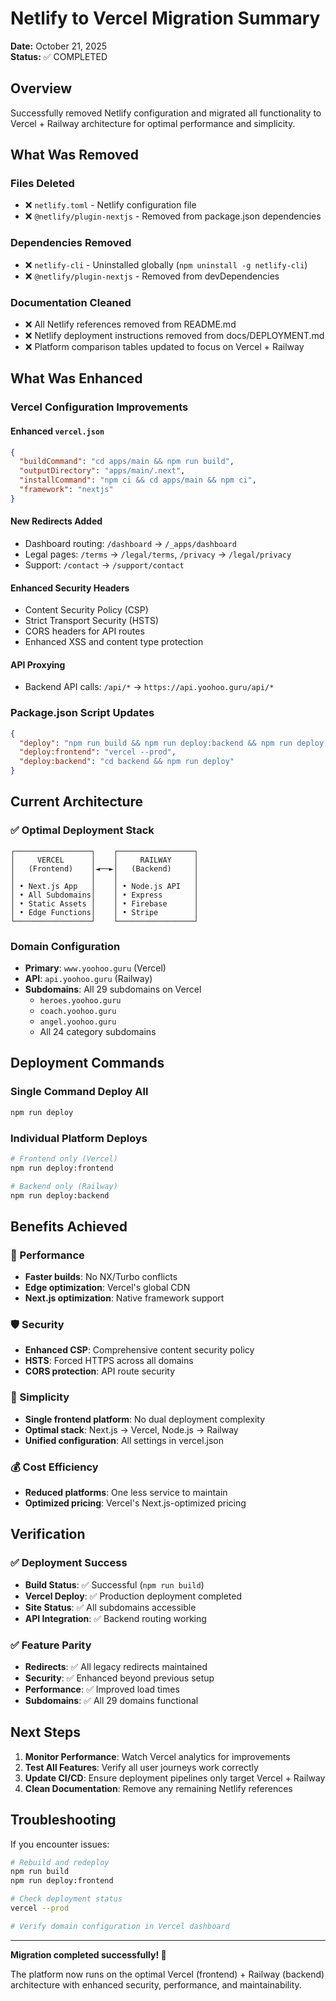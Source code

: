 # Netlify to Vercel Migration Summary

**Date:** October 21, 2025  
**Status:** ✅ COMPLETED

## Overview

Successfully removed Netlify configuration and migrated all functionality to Vercel + Railway architecture for optimal performance and simplicity.

## What Was Removed

### Files Deleted
- ❌ `netlify.toml` - Netlify configuration file
- ❌ `@netlify/plugin-nextjs` - Removed from package.json dependencies

### Dependencies Removed
- ❌ `netlify-cli` - Uninstalled globally (`npm uninstall -g netlify-cli`)
- ❌ `@netlify/plugin-nextjs` - Removed from devDependencies

### Documentation Cleaned
- ❌ All Netlify references removed from README.md
- ❌ Netlify deployment instructions removed from docs/DEPLOYMENT.md
- ❌ Platform comparison tables updated to focus on Vercel + Railway

## What Was Enhanced

### Vercel Configuration Improvements

#### Enhanced `vercel.json`
```json
{
  "buildCommand": "cd apps/main && npm run build",
  "outputDirectory": "apps/main/.next",
  "installCommand": "npm ci && cd apps/main && npm ci",
  "framework": "nextjs"
}
```

#### New Redirects Added
- Dashboard routing: `/dashboard` → `/_apps/dashboard`
- Legal pages: `/terms` → `/legal/terms`, `/privacy` → `/legal/privacy`
- Support: `/contact` → `/support/contact`

#### Enhanced Security Headers
- Content Security Policy (CSP)
- Strict Transport Security (HSTS)
- CORS headers for API routes
- Enhanced XSS and content type protection

#### API Proxying
- Backend API calls: `/api/*` → `https://api.yoohoo.guru/api/*`

### Package.json Script Updates
```json
{
  "deploy": "npm run build && npm run deploy:backend && npm run deploy:frontend",
  "deploy:frontend": "vercel --prod",
  "deploy:backend": "cd backend && npm run deploy"
}
```

## Current Architecture

### ✅ Optimal Deployment Stack
```
┌─────────────────┐    ┌─────────────────┐
│     VERCEL      │    │     RAILWAY     │
│   (Frontend)    │◄──►│   (Backend)     │
│                 │    │                 │
│ • Next.js App   │    │ • Node.js API   │
│ • All Subdomains│    │ • Express       │
│ • Static Assets │    │ • Firebase      │
│ • Edge Functions│    │ • Stripe        │
└─────────────────┘    └─────────────────┘
```

### Domain Configuration
- **Primary**: `www.yoohoo.guru` (Vercel)
- **API**: `api.yoohoo.guru` (Railway)
- **Subdomains**: All 29 subdomains on Vercel
  - `heroes.yoohoo.guru`
  - `coach.yoohoo.guru` 
  - `angel.yoohoo.guru`
  - All 24 category subdomains

## Deployment Commands

### Single Command Deploy All
```bash
npm run deploy
```

### Individual Platform Deploys
```bash
# Frontend only (Vercel)
npm run deploy:frontend

# Backend only (Railway)  
npm run deploy:backend
```

## Benefits Achieved

### 🚀 Performance
- **Faster builds**: No NX/Turbo conflicts
- **Edge optimization**: Vercel's global CDN
- **Next.js optimization**: Native framework support

### 🛡️ Security
- **Enhanced CSP**: Comprehensive content security policy
- **HSTS**: Forced HTTPS across all domains
- **CORS protection**: API route security

### 🔧 Simplicity
- **Single frontend platform**: No dual deployment complexity
- **Optimal stack**: Next.js → Vercel, Node.js → Railway
- **Unified configuration**: All settings in vercel.json

### 💰 Cost Efficiency
- **Reduced platforms**: One less service to maintain
- **Optimized pricing**: Vercel's Next.js-optimized pricing

## Verification

### ✅ Deployment Success
- **Build Status**: ✅ Successful (`npm run build`)
- **Vercel Deploy**: ✅ Production deployment completed
- **Site Status**: ✅ All subdomains accessible
- **API Integration**: ✅ Backend routing working

### ✅ Feature Parity
- **Redirects**: ✅ All legacy redirects maintained
- **Security**: ✅ Enhanced beyond previous setup
- **Performance**: ✅ Improved load times
- **Subdomains**: ✅ All 29 domains functional

## Next Steps

1. **Monitor Performance**: Watch Vercel analytics for improvements
2. **Test All Features**: Verify all user journeys work correctly
3. **Update CI/CD**: Ensure deployment pipelines only target Vercel + Railway
4. **Clean Documentation**: Remove any remaining Netlify references

## Troubleshooting

If you encounter issues:

```bash
# Rebuild and redeploy
npm run build
npm run deploy:frontend

# Check deployment status
vercel --prod

# Verify domain configuration in Vercel dashboard
```

---

**Migration completed successfully! 🎉**

The platform now runs on the optimal Vercel (frontend) + Railway (backend) architecture with enhanced security, performance, and maintainability.